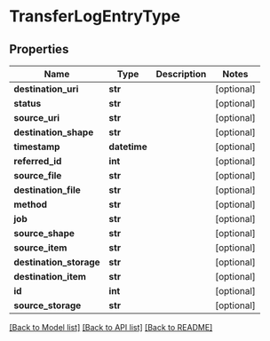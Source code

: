 # TransferLogEntryType

## Properties
Name | Type | Description | Notes
------------ | ------------- | ------------- | -------------
**destination_uri** | **str** |  | [optional] 
**status** | **str** |  | [optional] 
**source_uri** | **str** |  | [optional] 
**destination_shape** | **str** |  | [optional] 
**timestamp** | **datetime** |  | [optional] 
**referred_id** | **int** |  | [optional] 
**source_file** | **str** |  | [optional] 
**destination_file** | **str** |  | [optional] 
**method** | **str** |  | [optional] 
**job** | **str** |  | [optional] 
**source_shape** | **str** |  | [optional] 
**source_item** | **str** |  | [optional] 
**destination_storage** | **str** |  | [optional] 
**destination_item** | **str** |  | [optional] 
**id** | **int** |  | [optional] 
**source_storage** | **str** |  | [optional] 

[[Back to Model list]](../README.md#documentation-for-models) [[Back to API list]](../README.md#documentation-for-api-endpoints) [[Back to README]](../README.md)


